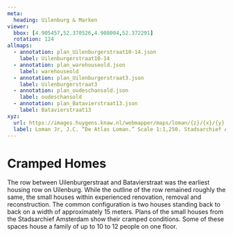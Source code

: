 ```yaml
---
meta:
  heading: Uilenburg & Marken
viewer:
  bbox: [4.905457,52.370526,4.908004,52.372291]
  rotation: 124
allmaps:
  - annotation: plan_Uilenburgerstraat10-14.json
    label: Uilenburgerstraat10-14
  - annotation: plan_warehouseold.json
    label: warehouseold
  - annotation: plan_Uilenburgerstraat3.json
    label: Uilenburgerstraat3
  - annotation: plan_oudeschansold.json
    label: oudeschansold
  - annotation: plan_Batavierstraat13.json
    label: Batavierstraat13
xyz:
  url: https://images.huygens.knaw.nl/webmapper/maps/loman/{z}/{x}/{y}.jpeg
  label: Loman Jr, J.C. “De Atlas Loman.” Scale 1:1,250. Stadsarchief Amsterdam. Published in Amsterdam by JC Loman, Jr. and printed in The Hague by J. Smulders & Co, 1876. Orientation; north up.
---
```

# Cramped Homes
The row between Uilenburgerstraat and Batavierstraat was the earliest housing row on Uilenburg. While the outline of the row remained roughly the same, the small houses within experienced renovation, removal and reconstruction. The common configuration is two houses standing back to back on a width of approximately 15 meters. Plans of the small houses from the Stadsarchief Amsterdam show their cramped conditions. Some of these spaces house a family of up to 10 to 12 people on one floor.